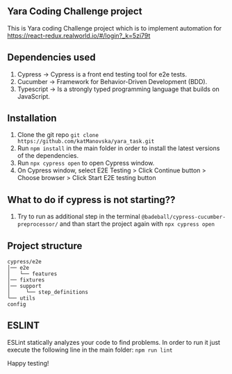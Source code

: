 ## Yara Coding Challenge project

This is Yara coding Challenge project which is to implement automation for https://react-redux.realworld.io/#/login?_k=5zi79t

## Dependencies used

1. Cypress -> Cypress is a front end testing tool for e2e tests.
2. Cucumber -> Framework for Behavior-Driven Development (BDD).
3. Typescript -> Is a strongly typed programming language that builds on JavaScript.

## Installation

1. Clone the git repo `git clone https://github.com/katManovska/yara_task.git`
2. Run `npm install` in the main folder in order to install the latest versions of the dependencies.
3. Run `npx cypress open` to open Cypress window.
4. On Cypress window, select E2E Testing > Click Continue button > Choose browser > Click Start E2E testing button

## What to do if cypress is not starting??

1. Try to run as additional step in the terminal `@badeball/cypress-cucumber-preprocessor/` and than start the project again with `npx cypress open`

## Project structure

```
cypress/e2e
│── e2e
│   └── features
│── fixtures
│── support
│     └── step_definitions
└── utils
config
```

## ESLINT
ESLint statically analyzes your code to find problems. In order to run it just execute the following line in the main folder: `npm run lint`

Happy testing!